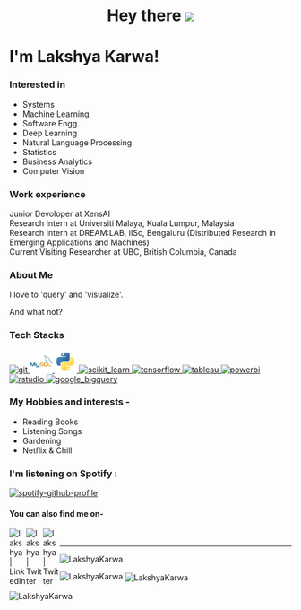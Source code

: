 <h1 align="center">Hey there <img src="https://media.giphy.com/media/hvRJCLFzcasrR4ia7z/giphy.gif" width="40"></h1>

<h1 align="left">I'm Lakshya Karwa!</h1>


### Interested in
* Systems
* Machine Learning
* Software Engg.
* Deep Learning
* Natural Language Processing 
* Statistics
* Business Analytics
* Computer Vision


### Work experience
Junior Devoloper at XensAI
<br> Research Intern at Universiti Malaya, Kuala Lumpur, Malaysia
<br> Research Intern at DREAM:LAB, IISc, Bengaluru (Distributed Research in Emerging Applications and Machines)
<br> Current Visiting Researcher at UBC, British Columbia, Canada 

### About Me 

I love to 'query' and 'visualize'.

And what not?


<h3 align="left">Tech Stacks</h3>
<p align="left"> <a href="https://git-scm.com/" target="_blank"> <img src="https://www.vectorlogo.zone/logos/git-scm/git-scm-icon.svg" alt="git" width="40" height="40"/> </a> <a href="https://www.mysql.com/" target="_blank"> <img src="https://raw.githubusercontent.com/devicons/devicon/master/icons/mysql/mysql-original-wordmark.svg" alt="mysql" width="40" height="40"/> </a> <a href="https://www.python.org" target="_blank"> <img src="https://raw.githubusercontent.com/devicons/devicon/master/icons/python/python-original.svg" alt="python" width="40" height="40"/> </a> <a href="https://scikit-learn.org/" target="_blank"> <img src="https://upload.wikimedia.org/wikipedia/commons/0/05/Scikit_learn_logo_small.svg" alt="scikit_learn" width="40" height="40"/> </a> <a href="https://www.tensorflow.org" target="_blank"> <img src="https://www.vectorlogo.zone/logos/tensorflow/tensorflow-icon.svg" alt="tensorflow" width="40" height="40"/> </a> <a href="https://www.tableau.com/ target="_blank"> <img src="https://cdn.worldvectorlogo.com/logos/tableau-software.svg" alt="tableau" width="40" height="40"/> </a> <a href="https://powerbi.microsoft.com/en/" target="_blank"> <img src="https://static.wikia.nocookie.net/logopedia/images/8/8c/Kisspng-power-bi-business-intelligence-microsoft-azure-mic-office-365-d-nieuwe-cloud-omgeving-dynamics-on-5be7b365088c80.991032501541911397035.png/revision/latest/scale-to-width-down/1504?cb=20200213050332" alt="powerbi" width="40" height="40"/> </a> <a href="https://www.rstudio.com/" target="_blank"> <img src="https://encrypted-tbn0.gstatic.com/images?q=tbn:ANd9GcT-wXaFE8fdNG8a8rV99yFODnarO_FXROIX7WMxxXsf0QdZhjT0XClGyK8ctZTOQwHzb8M&usqp=CAU" alt="rstudio" width="40" height="40"/> </a> <a href="https://cloud.google.com/bigquery/" target="_blank"> <img src="https://www.vectorlogo.zone/logos/google_bigquery/google_bigquery-icon.svg" alt="google_bigquery" width="40" height="40"/> </a> </p>

### My Hobbies and interests -
* Reading Books
* Listening Songs
* Gardening
* Netflix & Chill

### I'm listening on Spotify :
[![spotify-github-profile](https://spotify-github-profile.vercel.app/api/view?uid=k4dpjfgbfr97plyfqy2pvpx6g&cover_image=true&theme=novatorem&bar_color=53b14f&bar_color_cover=true)](https://spotify-github-profile.vercel.app/api/view?uid=k4dpjfgbfr97plyfqy2pvpx6g&redirect=true)


#### You can also find me on-

[<img align="left" alt="Lakshya | LinkedIn" width="30px" src="https://img.icons8.com/color/48/000000/linkedin.png" />][linkedin]
[<img align="left" alt="Lakshya | Twitter" width="30px" src="https://img.icons8.com/fluent/48/000000/twitter.png" />][twitter]
[<img align="left" alt="Lakshya | Twitter" width="30px" src="https://mailmeteor.com/logos/assets/PNG/Gmail_Logo_256px.png" />][gmail]


<br>

<hr>

[linkedin]: https://www.linkedin.com/in/lakshyakarwa
[twitter]: https://twitter.com/laksxhya
[gmail]: mailto:lakshyak10@gmail.com



<p align="left"> <img src="https://komarev.com/ghpvc/?username=LakshyaKarwa&label=Profile%20views&color=0e75b6&style=flat" alt="LakshyaKarwa" /> </p>



<p><img align="left" src="https://github-readme-stats.vercel.app/api/top-langs?username=LakshyaKarwa&show_icons=true&locale=en&layout=compact" alt="LakshyaKarwa" /></p>

<p>&nbsp;<img align="center" src="https://github-readme-stats.vercel.app/api?username=LakshyaKarwa&show_icons=true&locale=en" alt="LakshyaKarwa" /></p>
<p><img align="center" src="https://github-readme-streak-stats.herokuapp.com/?user=LakshyaKarwa&" alt="LakshyaKarwa" /></p>
